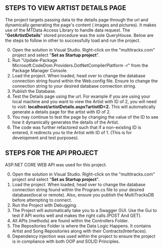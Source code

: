 STEPS TO VIEW ARTIST DETAILS PAGE
-----------------------------------------------
The project targets passing data to the details page  through the url and dynamically generating the page's content ( images and pictures). It makes use of the MTData Access Library to handle data request. The "**GetArtistDetails**" stored procedure was the sole QueryHouse.
Below are the steps to follow in other to successfully load and run the project.

0.  Open the solution in Visual Studio. Right-click on the "multitracks.com" project and select "**Set as Startup project**".
1.  Run "Update-Package Microsoft.CodeDom.Providers.DotNetCompilerPlatform -r" from the Package Manager Console.
2.  Load the project. When loaded, head over to change the database connection string found within the Web.config file. Ensure to change the connection string to your desired database connection string.
3.  Publish the Database.
4.  Test the Details page using the url. For example if you are using your local machine and you want to view the Artist with ID of 2, you will need to  visit:  **localhost/artistDetails.aspx?artistID=2.** This will automatically generate a details page for the artist with ID of 2.
5.  You may continue to test the page by changing the value of the ID to see how it dynamically generates the details of the Artist.
6.  The code was further refactored such that if a non-existing ID is entered, it redirects you to the Artist with ID of 1. (This is for development and test purposes).


STEPS FOR THE API PROJECT
-------------------------
ASP.NET CORE WEB API  was used for this project.

0.  Open the solution in Visual Studio. Right-click on the "multitracks.com" project and select "**Set as Startup project**".
1.  Load the project. When loaded, head over to change the database connection string found within the Program.cs file to your desired database(local or remote). Also, ensure you  publish the MultiTracksDB before attempting to connect.
2.  Run the Project with Debugging.
3.  The Project will automatically take you to a Swagger GUI. Use the Gui to test if API works well and makes the right calls.(POST And GET).
4.  All APIs (methods) are found within the Controllers Folder.
5.  The Repositories Folder is where the Data Logic Happens. It contains Artist and Song Repositories along with their Contracts(Interfaces).
6.  Dependency injection was used within the project to ensure the project is in compliance with both OOP and SOLID Principles.
